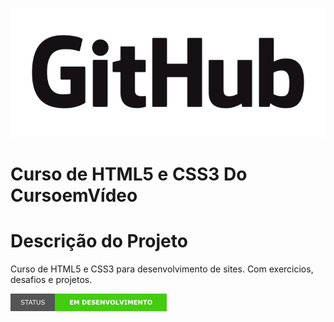 <p aling='center'> 
    <img src="imagens/GitHub com fundo.png"/>
</p>

# Curso de HTML5 e CSS3 Do CursoemVídeo
# Descrição do Projeto
Curso de HTML5 e CSS3 para desenvolvimento de sites. Com exercicios, desafios e projetos. 
<p aling='center'>
    <img src="imagens/em desenvolvimento.png"/>
</p>